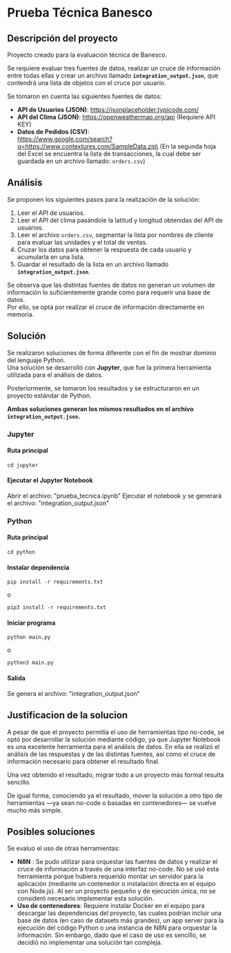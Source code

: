 # Prueba Técnica Banesco

## Descripción del proyecto

Proyecto creado para la evaluación técnica de Banesco.

Se requiere evaluar tres fuentes de datos, realizar un cruce de información
entre todas ellas y crear un archivo llamado **`integration_output.json`**, que
contendrá una lista de objetos con el cruce por usuario.

Se tomaron en cuenta las siguientes fuentes de datos:

- **API de Usuarios (JSON)**: https://jsonplaceholder.typicode.com/
- **API del Clima (JSON)**: https://openweathermap.org/api (Requiere API KEY)
- **Datos de Pedidos (CSV)**:\
  https://www.google.com/search?q=https://www.contextures.com/SampleData.zip\
  (En la segunda hoja del Excel se encuentra la lista de transacciones, la cual
  debe ser guardada en un archivo llamado: `orders.csv`)

## Análisis

Se proponen los siguientes pasos para la realización de la solución:

1. Leer el API de usuarios.
2. Leer el API del clima pasándole la latitud y longitud obtenidas del API de
   usuarios.
3. Leer el archivo `orders.csv`, segmentar la lista por nombres de cliente para
   evaluar las unidades y el total de ventas.
4. Cruzar los datos para obtener la respuesta de cada usuario y acumularla en
   una lista.
5. Guardar el resultado de la lista en un archivo llamado
   **`integration_output.json`**.

Se observa que las distintas fuentes de datos no generan un volumen de
información lo suficientemente grande como para requerir una base de datos.\
Por ello, se opta por realizar el cruce de información directamente en memoria.

## Solución

Se realizaron soluciones de forma diferente con el fin de mostrar dominio del
lenguaje Python.\
Una solución se desarrolló con **Jupyter**, que fue la primera herramienta
utilizada para el análisis de datos.

Posteriormente, se tomaron los resultados y se estructuraron en un proyecto
estándar de Python.

**Ambas soluciones generan los mismos resultados en el archivo
`integration_output.json`.**

### Jupyter

#### Ruta principal

```
cd jupyter
```

#### Ejecutar el Jupyter Notebook

Abrir el archivo: "prueba_tecnica.ipynb" Ejecutar el notebook y se generará el
archivo: "integration_output.json"

### Python

#### Ruta principal

```
cd python
```

#### Instalar dependencia

```
pip install -r requirements.txt
```

o

```
pip3 install -r requirements.txt
```

#### Iniciar programa

```
python main.py
```

o

```
python3 main.py
```

#### Salida

Se genera el archivo: "integration_output.json"

## Justificacion de la solucion

A pesar de que el proyecto permitía el uso de herramientas tipo no-code, se optó
por desarrollar la solución mediante código, ya que Jupyter Notebook es una
excelente herramienta para el análisis de datos. En ella se realizó el análisis
de las respuestas y de las distintas fuentes, así como el cruce de información
necesario para obtener el resultado final.

Una vez obtenido el resultado, migrar todo a un proyecto más formal resulta
sencillo.

De igual forma, conociendo ya el resultado, mover la solución a otro tipo de
herramientas —ya sean no-code o basadas en contenedores— se vuelve mucho más
simple.

## Posibles soluciones

Se evaluó el uso de otras herramientas:

- **N8N** : Se pudo utilizar para orquestar las fuentes de datos y realizar el
  cruce de información a través de una interfaz no-code. No se usó esta
  herramienta porque hubiera requerido montar un servidor para la aplicación
  (mediante un contenedor o instalación directa en el equipo con Node.js). Al
  ser un proyecto pequeño y de ejecución única, no se consideró necesario
  implementar esta solución.
- **Uso de contenedores**: Requiere instalar Docker en el equipo para descargar
  las dependencias del proyecto, las cuales podrían incluir una base de datos
  (en caso de datasets más grandes), un app server para la ejecución del código
  Python o una instancia de N8N para orquestar la información. Sin embargo, dado
  que el caso de uso es sencillo, se decidió no implementar una solución tan
  compleja.
